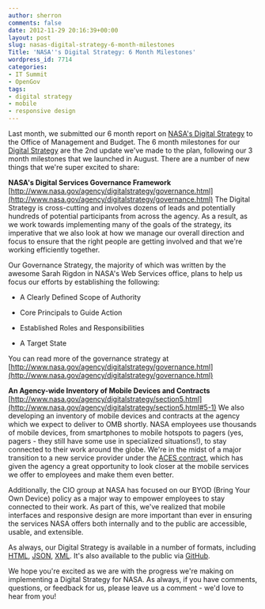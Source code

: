 ```yaml
---
author: sherron
comments: false
date: 2012-11-29 20:16:39+00:00
layout: post
slug: nasas-digital-strategy-6-month-milestones
Title: 'NASA''s Digital Strategy: 6 Month Milestones'
wordpress_id: 7714
categories:
- IT Summit
- OpenGov
tags:
- digital strategy
- mobile
- responsive design
---
```


Last month, we submitted our 6 month report on [NASA's Digital Strategy](http://www.nasa.gov/digitalstrategy) to the Office of Management and Budget. The 6 month milestones for our [Digital Strategy](http://open.nasa.gov/blog/2012/06/20/the-roadmap-for-digital-government/) are the 2nd update we've made to the plan, following our 3 month milestones that we launched in August. There are a number of new things that we're super excited to share:

**NASA's Digital Services Governance Framework**
[http://www.nasa.gov/agency/digitalstrategy/governance.html](http://www.nasa.gov/agency/digitalstrategy/governance.html)
The Digital Strategy is cross-cutting and involves dozens of leads and potentially hundreds of potential participants from across the agency. As a result, as we work towards implementing many of the goals of the strategy, its imperative that we also look at how we manage our overall direction and focus to ensure that the right people are getting involved and that we're working efficiently together.

Our Governance Strategy, the majority of which was written by the awesome Sarah Rigdon in NASA's Web Services office, plans to help us focus our efforts by establishing the following:




	
  * A Clearly Defined Scope of Authority

	
  * Core Principals to Guide Action

	
  * Established Roles and Responsibilities

	
  * A Target State



You can read more of the governance strategy at [http://www.nasa.gov/agency/digitalstrategy/governance.html](http://www.nasa.gov/agency/digitalstrategy/governance.html)

**An Agency-wide Inventory of Mobile Devices and Contracts**
[http://www.nasa.gov/agency/digitalstrategy/section5.html](http://www.nasa.gov/agency/digitalstrategy/section5.html#5-1)
We also developing an inventory of mobile devices and contracts at the agency which we expect to deliver to OMB shortly. NASA employees use thousands of mobile devices, from smartphones to mobile hotspots to pagers (yes, pagers - they still have some use in specialized situations!), to stay connected to their work around the globe. We're in the midst of a major transition to a new service provider under the [ACES contract](http://www.nasa.gov/home/hqnews/2010/dec/HQ_C10-080_ACES.html), which has given the agency a great opportunity to look closer at the mobile services we offer to employees and make them even better.

Additionally, the CIO group at NASA has focused on our BYOD (Bring Your Own Device) policy as a major way to empower employees to stay connected to their work. As part of this, we've realized that mobile interfaces and responsive design are more important than ever in ensuring the services NASA offers both internally and to the public are accessible, usable, and extensible. 

As always, our Digital Strategy is available in a number of formats, including [HTML](http://www.nasa.gov/digitalstrategy), [JSON](http://www.nasa.gov/digitalstrategy.json), [XML](http://www.nasa.gov/digitalstrategy.xml). It's also available to the public via [GitHub](http://www.github.com/nasa/digital-strategy).
 
We hope you're excited as we are with the progress we're making on implementing a Digital Strategy for NASA. As always, if you have comments, questions, or feedback for us, please leave us a comment - we'd love to hear from you!
